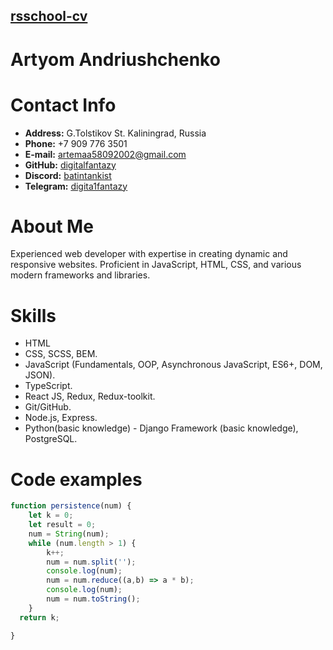 ## [rsschool-cv](rsccool-cv)

# Artyom Andriushchenko

# Contact Info

* **Address:** G.Tolstikov St. Kaliningrad, Russia
* **Phone:** +7 909 776 3501
* **E-mail:** [artemaa58092002@gmail.com](artemaa58092002@gmail.com)
* **GitHub:** [digitalfantazy](https://github.com/digitalfantazy)
* **Discord:** [batintankist](https://discord.com/)
* **Telegram:** [digita1fantazy](https://t.me/digita1fantazy)

# About Me

Experienced web developer with expertise in creating dynamic and responsive websites. Proficient in JavaScript, HTML, CSS, and various modern frameworks and libraries.

# Skills

* HTML
* CSS, SCSS, BEM.
* JavaScript (Fundamentals, OOP, Asynchronous JavaScript, ES6+, DOM, JSON).
* TypeScript.
* React JS, Redux, Redux-toolkit.
* Git/GitHub.
* Node.js, Express.
* Python(basic knowledge) - Django Framework (basic knowledge), PostgreSQL.

# Code examples

```js
function persistence(num) {
    let k = 0;
    let result = 0;
    num = String(num);
    while (num.length > 1) {
        k++;
        num = num.split('');
        console.log(num);
        num = num.reduce((a,b) => a * b);
        console.log(num);
        num = num.toString();
    }
  return k;

}
```